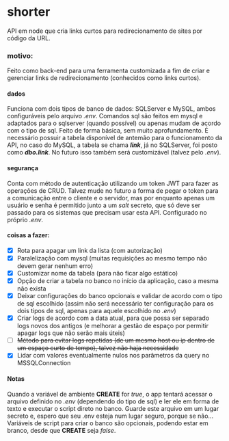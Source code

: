 # shorter
API em node que cria links curtos para redirecionamento de sites por código da URL.

### motivo:
Feito como back-end para uma ferramenta customizada a fim de criar e gerenciar links de redirecionamento (conhecidos como links curtos).

#### dados
Funciona com dois tipos de banco de dados: SQLServer e MySQL, ambos configuráveis pelo arquivo *.env*. Comandos sql são feitos em mysql e adaptados para o sqlserver (quando possível) ou apenas mudam de acordo com o tipo de sql. Feito de forma básica, sem muito aprofundamento. É necessário possuir a tabela disponível de antemão para o funcionamento da API, no caso do MySQL, a tabela se chama ***link***, já no SQLServer, foi posto como ***dbo.link***. No futuro isso também será customizável (talvez pelo *.env*).

#### segurança
Conta com método de autenticação utilizando um token JWT para fazer as operações de CRUD. Talvez mude no futuro a forma de pegar o token para a comunicação entre o cliente e o servidor, mas por enquanto apenas um usuário e senha é permitido junto a um *salt* secreto, que só deve ser passado para os sistemas que precisam usar esta API. Configurado no próprio *.env*.

#### coisas a fazer:
- [x] Rota para apagar um link da lista (com autorização)
- [x] Paralelização com mysql (muitas requisições ao mesmo tempo não devem gerar nenhum erro)
- [x] Customizar nome da tabela (para não ficar algo estático)
- [x] Opção de criar a tabela no banco no início da aplicação, caso a mesma não exista
- [x] Deixar configurações do banco opcionais e validar de acordo com o tipo de sql escolhido (assim não será necessário ter configuração para os dois tipos de sql, apenas para aquele escolhido no *.env*)
- [x] Criar logs de acordo com a data atual, para que possa ser separado logs novos dos antigos (e melhorar a gestão de espaço por permitir apagar logs que não serão mais úteis)
- [ ] ~~Método para evitar logs repetidas (de um mesmo host ou ip dentro de um espaço curto de tempo), talvez não haja necessidade~~
- [x] Lidar com valores eventualmente nulos nos parâmetros da query no MSSQLConnection

#### Notas
Quando a variável de ambiente **CREATE** for *true*, o app tentará acessar o arquivo definido no *.env* (dependendo do tipo de sql) e ler ele em forma de texto e executar o script direto no banco. Guarde este arquivo em um lugar secreto e, espero que seu .env esteja num lugar seguro, porque se não...
Variáveis de script para criar o banco são opcionais, podendo estar em branco, desde que **CREATE** seja *false*.